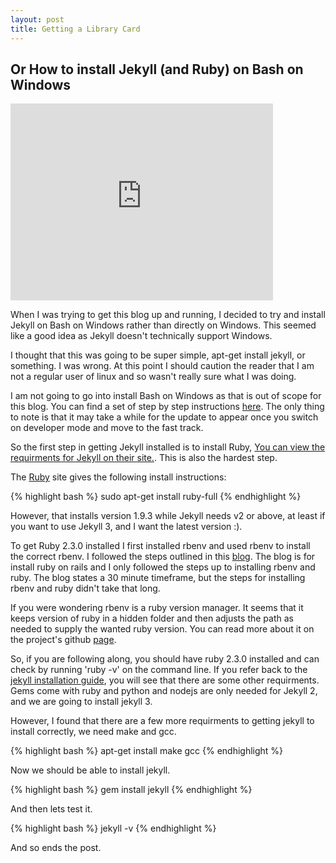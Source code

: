 ```yaml
---
layout: post
title: Getting a Library Card
---
```

## Or How to install Jekyll (and Ruby) on Bash on Windows

<iframe width="420" height="315" src="https://www.youtube-nocookie.com/embed/DrJo3AUggz4" frameborder="0" allowfullscreen></iframe>

When I was trying to get this blog up and running, I decided to try and install Jekyll on Bash on Windows rather than directly on Windows. This seemed like a good idea as Jekyll doesn't technically support Windows.

I thought that this was going to be super simple, apt-get install jekyll, or something.
I was wrong.
At this point I should caution the reader that I am not a regular user of linux and so wasn't really sure what I was doing.

I am not going to go into install Bash on Windows as that is out of scope for this blog. You can find a set of step by step instructions [here][bash install]. The only thing to note is that it may take a while for the update to appear once you switch on developer mode and move to the fast track.

So the first step in getting Jekyll installed is to install Ruby, [You can view the requirments for Jekyll on their site.][jekyll install]. This is also the hardest step.

The [Ruby][ruby install] site gives the following install instructions:

{% highlight bash %}
sudo apt-get install ruby-full
{% endhighlight %}

However, that installs version 1.9.3 while Jekyll needs v2 or above, at least if you want to use Jekyll 3, and I want the latest version :). 

To get Ruby 2.3.0 installed I first installed rbenv and used rbenv to install the correct rbenv. I followed the steps outlined in this [blog][rails]. The blog is for install ruby on rails and I only followed the steps up to installing rbenv and ruby. The blog states a 30 minute timeframe, but the steps for installing rbenv and ruby didn't take that long.

If you were wondering rbenv is a ruby version manager. It seems that it keeps version of ruby in a hidden folder and then adjusts the path as needed to supply the wanted ruby version. You can read more about it on the project's github [page][rbenv].

So, if you are following along, you should have ruby 2.3.0 installed and can check by running 'ruby -v' on the command line. If you refer back to the [jekyll installation guide][jekyll install], you will see that there are some other requirments. Gems come with ruby and python and nodejs are only needed for Jekyll 2, and we are going to install jekyll 3.

However, I found that there are a few more requirments to getting jekyll to install correctly, we need make and gcc.

{% highlight bash %}
apt-get install make gcc
{% endhighlight %}

Now we should be able to install jekyll.

{% highlight bash %}
gem install jekyll
{% endhighlight %}

And then lets test it.

{% highlight bash %}
jekyll -v
{% endhighlight %}

And so ends the post.

[bash install]: https://blogs.msdn.microsoft.com/commandline/2016/04/06/bash-on-ubuntu-on-windows-download-now-3/
[jekyll install]: https://jekyllrb.com/docs/installation/
[ruby install]: https://www.ruby-lang.org/en/documentation/installation/#apt
[rails]: https://gorails.com/setup/ubuntu/14.04
[rbenv]: https://github.com/rbenv/rbenv
